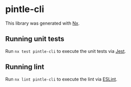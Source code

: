 # pintle-cli

This library was generated with [Nx](https://nx.dev).

## Running unit tests

Run `nx test pintle-cli` to execute the unit tests via [Jest](https://jestjs.io).

## Running lint

Run `nx lint pintle-cli` to execute the lint via [ESLint](https://eslint.org/).
